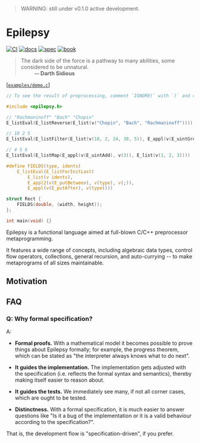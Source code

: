 > WARNING: still under v0.1.0 active development.

# Epilepsy

[![CI](https://github.com/Hirrolot/epilepsy/workflows/C/C++%20CI/badge.svg)](https://github.com/Hirrolot/epilepsy/actions)
[![docs](https://img.shields.io/badge/docs-readthedocs.io-blue)](https://epilepsy.readthedocs.io/en/latest/)
[![spec](https://img.shields.io/badge/spec-PDF-green)](https://github.com/Hirrolot/epilepsy/blob/master/spec/spec.pdf)
[![book](https://img.shields.io/badge/book-gitbook.io-pink)](https://hirrolot.gitbook.io/epilepsy/)

> The dark side of the force is a pathway to many abilities, some considered to be unnatural.<br>&emsp; &emsp; <b>-- Darth Sidious</b>

[[`examples/demo.c`](examples/demo.c)]
```c
// To see the result of preprocessing, comment `IGNORE(` with `)` and compile with -E.

#include <epilepsy.h>

// "Rachmaninoff" "Bach" "Chopin"
E_listEval(E_listReverse(E_list(v("Chopin", "Bach", "Rachmaninoff"))))

// 18 2 5
E_listEval(E_listFilter(E_list(v(18, 2, 24, 38, 5)), E_appl(v(E_uintGreater), v(20))))

// 4 5 6
E_listEval(E_listMap(E_appl(v(E_uintAdd), v(3)), E_list(v(1, 2, 3))))

#define FIELDS(type, idents)                                                                       \
    E_listEval(E_listForInitLast(                                                                  \
        E_list(v idents),                                                                          \
        E_appl2(v(E_putBetween), v(type), v(;)),                                                   \
        E_appl(v(E_putAfter), v(type))))

struct Rect {
    FIELDS(double, (width, height));
};

int main(void) {}

```

Epilepsy is a functional language aimed at full-blown C/C++ preprocessor metaprogramming.

It features a wide range of concepts, including algebraic data types, control flow operators, collections, general recursion, and auto-currying -- to make metaprograms of all sizes maintainable.

## Motivation

## FAQ

### Q: Why formal specification?

A:

 - **Formal proofs.** With a mathematical model it becomes possible to prove things about Epilepsy formally; for example, the progress theorem, which can be stated as "the interpreter always knows what to do next".

 - **It guides the implementation.** The implementation gets adjusted with the specification (i.e. reflects the formal syntax and semantics), thereby making itself easier to reason about.

 - **It guides the tests.** We immediately see many, if not all corner cases, which are ought to be tested.

 - **Distinctness.** With a formal specification, it is much easier to answer questions like "Is it a bug of the implementation or it is a valid behaviour according to the specification?".

That is, the development flow is "specification-driven", if you prefer.

